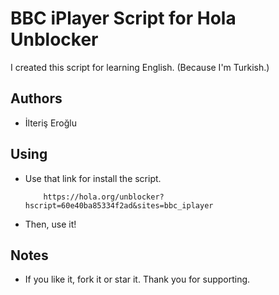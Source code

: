 BBC iPlayer Script for Hola Unblocker
=====================================

I created this script for learning English. (Because I'm Turkish.)

Authors
-------

* İlteriş Eroğlu

Using
-----

* Use that link for install the script.

          https://hola.org/unblocker?hscript=60e40ba85334f2ad&sites=bbc_iplayer
     
* Then, use it!

Notes
-----

* If you like it, fork it or star it. Thank you for supporting.
